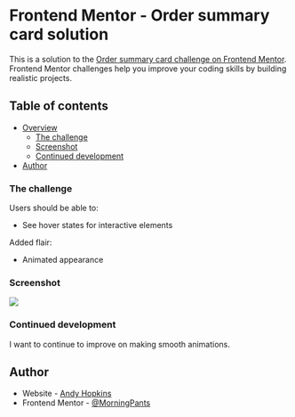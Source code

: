 # Frontend Mentor - Order summary card solution

This is a solution to the [Order summary card challenge on Frontend Mentor](https://www.frontendmentor.io/challenges/order-summary-component-QlPmajDUj). Frontend Mentor challenges help you improve your coding skills by building realistic projects. 

## Table of contents

- [Overview](#overview)
  - [The challenge](#the-challenge)
  - [Screenshot](#screenshot)
  - [Continued development](#continued-development)
- [Author](#author)

### The challenge

Users should be able to:

- See hover states for interactive elements

Added flair:

- Animated appearance

### Screenshot

![](./images/screenshot.jpg)


### Continued development

I want to continue to improve on making smooth animations.

## Author

- Website - [Andy Hopkins](https://www.hopkinsandy.com)
- Frontend Mentor - [@MorningPants](https://www.frontendmentor.io/profile/MorningPants)
